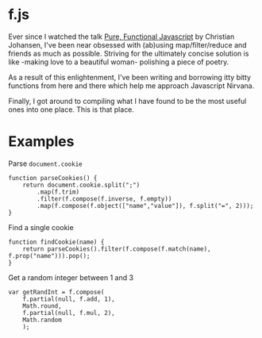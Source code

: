 f.js
====

Ever since I watched the talk [Pure, Functional Javascript](https://vimeo.com/49384334) by Christian Johansen, I've been near obsessed with (ab)using map/filter/reduce and friends as much as possible. Striving for the ultimately concise solution is like -making love to a beautiful woman- polishing a piece of poetry.

As a result of this enlightenment, I've been writing and borrowing itty bitty functions from here and there which help me approach Javascript Nirvana.

Finally, I got around to compiling what I have found to be the most useful ones into one place. This is that place.

Examples
========

Parse `document.cookie`

    function parseCookies() {
        return document.cookie.split(";")
            .map(f.trim)
            .filter(f.compose(f.inverse, f.empty))
            .map(f.compose(f.object(["name","value"]), f.split("=", 2)));
    }

Find a single cookie

    function findCookie(name) {
        return parseCookies().filter(f.compose(f.match(name), f.prop("name"))).pop();
    }

Get a random integer between 1 and 3

    var getRandInt = f.compose(
        f.partial(null, f.add, 1),
        Math.round,
        f.partial(null, f.mul, 2),
        Math.random
        );
